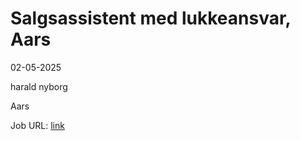 # Salgsassistent med lukkeansvar, Aars
02-05-2025

harald nyborg

Aars

Job URL: [link](https://candidate.hr-manager.net/ApplicationInit.aspx?cid=1453&ProjectId=145332&DepartmentId=20095&MediaId=4616)


